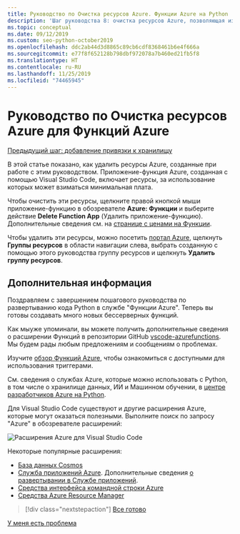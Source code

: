 ```yaml
---
title: Руководство по Очистка ресурсов Azure. Функции Azure на Python
description: 'Шаг руководства 8: очистка ресурсов Azure, позволяющая избежать постоянных расходов.'
ms.topic: conceptual
ms.date: 09/12/2019
ms.custom: seo-python-october2019
ms.openlocfilehash: ddc2ab44d3d8865c89cb6cdf8368461b6e4f666a
ms.sourcegitcommit: e77f8f652128b798dbf972078a7b460ed21fb5f8
ms.translationtype: HT
ms.contentlocale: ru-RU
ms.lasthandoff: 11/25/2019
ms.locfileid: "74465945"
---
```

# <a name="tutorial-clean-up-azure-resources-for-azure-functions"></a>Руководство по Очистка ресурсов Azure для Функций Azure

[Предыдущий шаг: добавление привязки к хранилищу](tutorial-vs-code-serverless-python-07.md)

В этой статье показано, как удалить ресурсы Azure, созданные при работе с этим руководством. Приложение-функция Azure, созданная с помощью Visual Studio Code, включает ресурсы, за использование которых может взиматься минимальная плата.

Чтобы очистить эти ресурсы, щелкните правой кнопкой мыши приложение-функцию в обозревателе **Azure: Функции** и выберите действие **Delete Function App** (Удалить приложение-функцию). Дополнительные сведения см. на [странице с ценами на Функции](https://azure.microsoft.com/pricing/details/functions/).

Чтобы удалить эти ресурсы, можно посетить [портал Azure](https://portal.azure.com), щелкнуть **Группы ресурсов** в области навигации слева, выбрать созданную с помощью этого руководства группу ресурсов и щелкнуть **Удалить группу ресурсов**.

## <a name="next-steps"></a>Дополнительная информация

Поздравляем с завершением пошагового руководства по развертыванию кода Python в службе "Функции Azure". Теперь вы готовы создавать много новых бессерверных функций.

Как мыуже упоминали, вы можете получить дополнительные сведения о расширении Функций в репозитории GitHub [vscode-azurefunctions](https://github.com/Microsoft/vscode-azurefunctions). Мы будем рады любым предложениям и сообщениям о проблемах.

Изучите [обзор Функций Azure](/azure/azure-functions/functions-overview), чтобы ознакомиться с доступными для использования триггерами.

См. сведения о службах Azure, которые можно использовать с Python, в том числе о хранилище данных, ИИ и Машинном обучении, в [центре разработчиков Azure на Python](/azure/python/?view=azure-python).

Для Visual Studio Code существуют и другие расширения Azure, которые могут оказаться полезными. Выполните поиск по запросу "Azure" в обозревателе расширений:

![Расширения Azure для Visual Studio Code](media/tutorial-vs-code-serverless-python/azure-extensions-for-visual-studio-code.png)

Некоторые популярные расширения:

- [База данных Cosmos](https://marketplace.visualstudio.com/items?itemName=ms-azuretools.vscode-cosmosdb)
- [Служба приложений Azure](https://marketplace.visualstudio.com/items?itemName=ms-azuretools.vscode-azureappservice). Дополнительные сведения [о развертывании в Службе приложений](tutorial-deploy-app-service-on-linux-01.md).
- [Средства интерфейса командной строки Azure](https://marketplace.visualstudio.com/items?itemName=ms-vscode.azurecli)
- [Средства Azure Resource Manager](https://marketplace.visualstudio.com/items?itemName=msazurermtools.azurerm-vscode-tools)

> [!div class="nextstepaction"]
> [Все готово](https://docs.microsoft.com/python/azure/?view=azure-python)

[У меня есть проблема](https://www.research.net/r/PWZWZ52?tutorial=vscode-functions-python&step=08-clean-up-resources)
